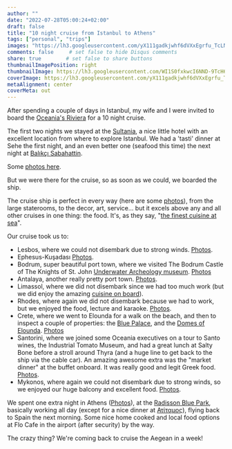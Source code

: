 ```yaml
---
author: ""
date: "2022-07-28T05:00:24+02:00"
draft: false
title: "10 night cruise from Istanbul to Athens"
tags: ["personal", "trips"]
images: "https://lh3.googleusercontent.com/yX111gadkjwhf6dVXxEgrfu_TcLNEvAHLzwOZ_BDU2Z9dEaJh4vmGiOtuUGyls3hm_2Ug6x3kvRNq8zRbOlvsFmUmkZktH8dfJBBIDoHez1y6eUkHlRfEkV-tjPhA-pzTciuhwqCbOY=w2400"
comments: false     # set false to hide Disqus comments
share: true        # set false to share buttons
thumbnailImagePosition: right
thumbnailImage: https://lh3.googleusercontent.com/WI1S0fxkwcI6NND-9TcH6EyQqK6hZMaDacsGTI_T26ctc4H-kA1YaLkV2_UajISRPKVESGWsF0ip-UBfgwFKU_dBh7xF7RFd5QL9SmVCuZe2aHIStH4YWbdv7K0pDlIQwhShwwAqo0E=w2400
coverImage: https://lh3.googleusercontent.com/yX111gadkjwhf6dVXxEgrfu_TcLNEvAHLzwOZ_BDU2Z9dEaJh4vmGiOtuUGyls3hm_2Ug6x3kvRNq8zRbOlvsFmUmkZktH8dfJBBIDoHez1y6eUkHlRfEkV-tjPhA-pzTciuhwqCbOY=w2400
metaAlignment: center
coverMeta: out
---
```


After spending a couple of days in Istanbul, my wife and I were invited to board the [Oceania's Riviera](https://www.oceaniacruises.com/ships/riviera/) for a 10 night cruise.

<!--more-->

The first two nights we stayed at the [Sultania](https://www.hotelsultania.com/), a nice little hotel with an excellent location from where to explore Istanbul. We had a 'tasti' dinner at Sehe the first night, and an even better one (seafood this time) the next night at [Balıkçı Sabahattin](https://www.balikcisabahattin.com/).

Some [photos here](https://photos.app.goo.gl/eFpLhpxwxcXf9LqC8).

But we were there for the cruise, so as soon as we could, we boarded the ship.

The cruise ship is perfect in every way (here are some [photos](https://photos.app.goo.gl/QPyUvo2hQb7wfbQ7A)), from the large staterooms, to the decor, art, service... but it excels above any and all other cruises in one thing: the food. It's, as they say, "[the finest cuisine at sea](https://www.oceaniacruises.com/culinary)".

Our cruise took us to:
* Lesbos, where we could not disembark due to strong winds. [Photos](hhttps://photos.app.goo.gl/kKBLAeRmh58jgpsz8).
* Ephesus-Kuşadası [Photos](https://photos.app.goo.gl/wJPoYkSFKHhbd25AA).
* Bodrum, super beautiful port town, where we visited The Bodrum Castle of The Knights of St. John [Underwater Archeology museum](https://www.bodrum-museum.com/). [Photos](https://photos.app.goo.gl/2BxxGuMpj3Nd7B5r8)
* Antalaya, another really pretty port town. [Photos](https://photos.app.goo.gl/2QH51mVJZXiaoSxQ8).
* Limassol, where we did not disembark since we had too much work (but we did enjoy the amazing [cuisine on board](https://photos.app.goo.gl/DoiViksckJnvesok9)).
* Rhodes, where again we did not disembark because we had to work, but we enjoyed the food, lecture and karaoke. [Photos](https://photos.app.goo.gl/jHLSWApBRzu7AGK96).
* Crete, where we went to Elounda for a walk on the beach, and then to inspect a couple of properties: the [Blue Palace](http://bluepalace.org/), and the [Domes of Elounda](https://domesresorts.com/domesofelounda/). [Photos](https://photos.app.goo.gl/WbvEgTtkEzUDzwCKA)
* Santorini, where we joined some Oceania executives on a tour to Santo wines, the Industrial Tomato Museum, and had a great lunch at Salty Bone before a stroll around Thyra (and a huge line to get back to the ship via the cable car). An amazing awesome extra was the "market dinner" at the buffet onboard. It was really good and legit Greek food. [Photos](https://photos.app.goo.gl/uGacRJEYFdcLpdEd6).
* Mykonos, where again we could not disembark due to strong winds, so we enjoyed our huge balcony and excellent food. [Photos](https://photos.app.goo.gl/34kzkNXabUaxEpmf6).

We spent one extra night in Athens ([Photos](https://photos.app.goo.gl/T6BcvPCSoz38ofoWA)), at the [Radisson Blue Park](https://www.radissonhotels.com/en-us/hotels/radisson-blu-athens), basically working all day (except for a nice dinner at [Ατίταμος](https://www.tripadvisor.com/Restaurant_Review-g189400-d6692592-Reviews-Atitamos-Athens_Attica.html)), flying back to Spain the next morning. Some nice home cooked and local food options at Flo Cafe in the airport (after security) by the way.

The crazy thing? We're coming back to cruise the Aegean in a week!